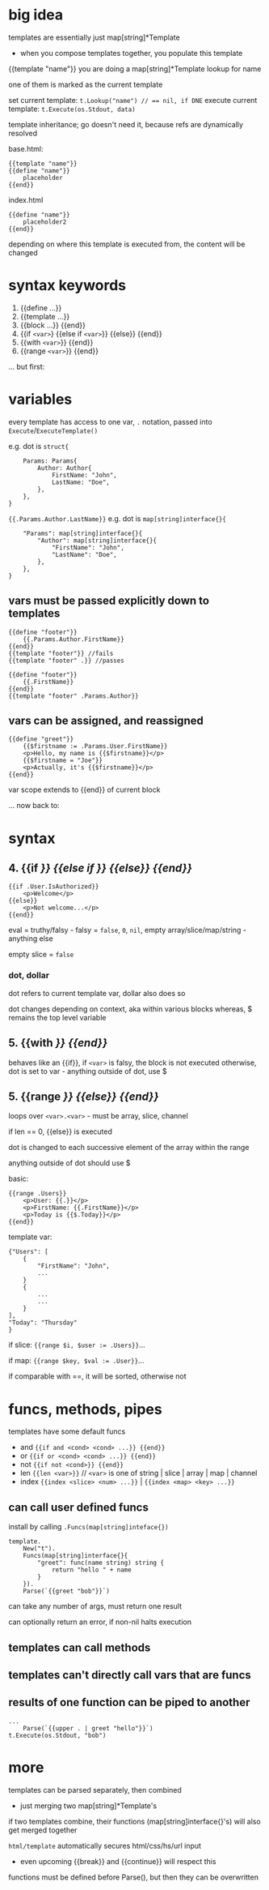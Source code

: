 # big idea

templates are essentially just map[string]*Template
- when you compose templates together, you populate this template

{{template "name"}} you are doing a map[string]*Template lookup for name

one of them is marked as the current template

set current template: `t.Lookup("name") // == nil, if DNE`
execute current template: `t.Execute(os.Stdout, data)`

template inheritance; go doesn't need it, because refs are dynamically resolved

base.html:
```
{{template "name"}}
{{define "name"}}
    placeholder
{{end}}
```
index.html
```
{{define "name"}}
    placeholder2
{{end}}
```

depending on where this template is executed from, the content will be changed

# syntax keywords

1. {{define ...}}
2. {{template ...}}
3. {{block ...}} {{end}}
4. {{if `<var>`} {{else if `<var>`}} {{else}} {{end}}
5. {{with `<var>`}} {{end}}
6. {{range `<var>`}} {{end}}

... but first:
# variables

every template has access to one var, `.` notation, passed into `Execute`/`ExecuteTemplate()`

e.g. dot is `struct{`
```
    Params: Params{
        Author: Author{
            FirstName: "John",
            LastName: "Doe",
        },
    },
}
```
`{{.Params.Author.LastName}}`
e.g. dot is `map[string]interface{}{`
```
    "Params": map[string]interface{}{
        "Author": map[string]interface{}{
            "FirstName": "John",
            "LastName": "Doe",
        },
    },
}
```

## vars must be passed explicitly down to templates

```
{{define "footer"}}
    {{.Params.Author.FirstName}}
{{end}}
{{template "footer"}} //fails
{{template "footer" .}} //passes

{{define "footer"}}
    {{.FirstName}}
{{end}}
{{template "footer" .Params.Author}}
```

## vars can be assigned, and reassigned

```
{{define "greet"}}
    {{$firstname := .Params.User.FirstName}}
    <p>Hello, my name is {{$firstname}}</p>
    {{$firstname = "Joe"}}
    <p>Actually, it's {{$firstname}}</p>
{{end}}
```

var scope extends to {{end}} of current block

... now back to:
# syntax

## 4. {{if <var>}} {{else if <var>}} {{else}} {{end}}

```
{{if .User.IsAuthorized}}
    <p>Welcome</p>
{{else}}
    <p>Not welcome...</p>
{{end}}
```

eval = truthy/falsy
    - falsy = `false`, `0`, `nil`, empty array/slice/map/string
    - anything else

empty slice = `false`

### dot, dollar

dot refers to current template var, dollar also does so

dot changes depending on context, aka within various blocks
whereas, $ remains the top level variable

## 5. {{with <var>}} {{end}}

behaves like an {{if}}, if `<var>` is falsy, the block is not executed
otherwise, dot is set to var - anything outside of dot, use $

## 5. {{range <var>}} {{else}} {{end}}

loops over `<var>.<var>` - must be array, slice, channel

if len == 0, {{else}} is executed

dot is changed to each successive element of the array within the range

anything outside of dot should use $

basic:
```
{{range .Users}}
    <p>User: {{.}}</p>
    <p>FirstName: {{.FirstName}}</p>
    <p>Today is {{$.Today}}</p>
{{end}}
```

template var:
```
{"Users": [
    {
        "FirstName": "John",
        ...
    }
    {
        ...
        ...
    }
],
"Today": "Thursday"
}
```

if slice:
`{{range $i, $user := .Users}}`...

if map:
`{{range $key, $val := .User}}`...

if comparable with ==, it will be sorted, otherwise not

# funcs, methods, pipes

templates have some default funcs

- and `{{if and <cond> <cond> ...}} {{end}}`
- or `{{if or <cond> <cond> ...}} {{end}}`
- not `{{if not <cond>}} {{end}}`
- len `{{len <var>}}` // `<var>` is one of string | slice | array | map | channel
- index `{{index <slice> <num> ...}}` | `{{index <map> <key> ...}}`

## can call user defined funcs

install by calling `.Funcs(map[string]inteface{})`

```
template.
    New("t").
    Funcs(map[string]interface{}{
        "greet": func(name string) string {
            return "hello " + name
        }
    }).
    Parse(`{{greet "bob"}}`)
```

can take any number of args, must return one result

can optionally return an error, if non-nil halts execution

## templates can call methods

## templates can't directly call vars that are funcs

## results of one function can be piped to another

```
...
    Parse(`{{upper . | greet "hello"}}`)
t.Execute(os.Stdout, "bob")
```

# more

templates can be parsed separately, then combined
- just merging two map[string]*Template's

if two templates combine, their functions (map[string]interface{}'s) will also get merged together

`html/template` automatically secures html/css/hs/url input
- even upcoming {{break}} and {{continue}} will respect this

functions must be defined before Parse(), but then they can be overwritten
